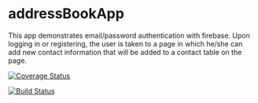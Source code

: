 # addressBookApp

This app demonstrates email/password authentication with firebase.  Upon
logging in or registering, the user is taken to a page in which he/she
can add new contact information that will be added to a contact table on
the page.

[![Coverage Status](https://coveralls.io/repos/higgintop/addressBookApp/badge.svg)](https://coveralls.io/r/higgintop/addressBookApp)

[![Build Status](https://travis-ci.org/higgintop/addressBookApp.svg?branch=master)](https://travis-ci.org/higgintop/addressBookApp)
